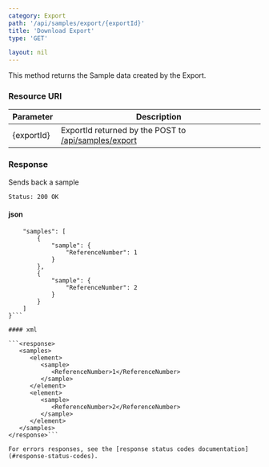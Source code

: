 ```yaml
---
category: Export
path: '/api/samples/export/{exportId}'
title: 'Download Export'
type: 'GET'

layout: nil
---
```


This method returns the Sample data created by the Export.

### Resource URI

<table>
	<thead>
		<tr>
	        <th>Parameter</th>
	        <th>Description</th>
	    </tr>
    </thead>
    <tbody>
	    <tr>
	        <td>{exportId}</td>
	        <td>ExportId returned by the POST to <a href="#samples">/api/samples/export</a></td>
	    </tr>
    </tbody>
</table>


### Response

Sends back a sample

```Status: 200 OK```

#### json

```{
	"samples": [
		{
			"sample": {
				"ReferenceNumber": 1
			}
		},
		{
			"sample": {
				"ReferenceNumber": 2
			}
		}
	]
}```

#### xml

```<response>
   <samples>
      <element>
         <sample>
            <ReferenceNumber>1</ReferenceNumber>
         </sample>
      </element>
      <element>
         <sample>
            <ReferenceNumber>2</ReferenceNumber>
         </sample>
      </element>
   </samples>
</response>```

For errors responses, see the [response status codes documentation](#response-status-codes).